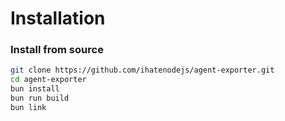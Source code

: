 # Installation

### Install from source

```bash
git clone https://github.com/ihatenodejs/agent-exporter.git
cd agent-exporter
bun install
bun run build
bun link
```
